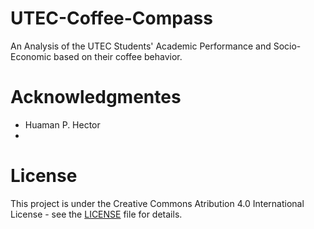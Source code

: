 # UTEC-Coffee-Compass
An Analysis of the UTEC Students' Academic Performance and Socio-Economic based on their coffee behavior.

# Acknowledgmentes
- Huaman P. Hector
- 

# License
This project is under the Creative Commons Atribution 4.0 International License - see the [LICENSE](LICENSE) file for details.
